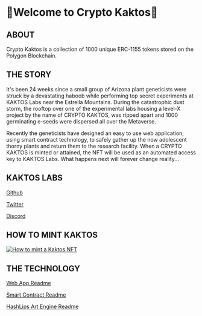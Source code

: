 # 🌵Welcome to Crypto Kaktos🌵

## ABOUT

Crypto Kaktos is a collection of 1000 unique ERC-1155 tokens stored on the Polygon Blockchain.


## THE STORY

It's been 24 weeks since a small group of Arizona plant geneticists were struck by a devastating haboob while performing top secret experiments at KAKTOS Labs near the Estrella Mountains. During the catastrophic dust storm, the rooftop over one of the experimental labs housing a level-X project by the name of CRYPTO KAKTOS, was ripped apart and 1000 germinating e-seeds were dispersed all over the Metaverse.

Recently the geneticists have designed an easy to use web application, using smart contract technology, to safely gather up the now adolescent thorny plants and return them to the research facility. When a CRYPTO KAKTOS is minted or attained, the NFT will be used as an automated access key to KAKTOS Labs. What happens next will forever change reality...


## KAKTOS LABS

[Github](https://github.com/sallad4/CryptoKaktos)

[Twitter](https://twitter.com/cryptokaktos)

[Discord](https://discord.gg/vZcxYxrz)


## HOW TO MINT KAKTOS

[![How to mint a Kaktos NFT](https://user-images.githubusercontent.com/29550860/152877220-7264623f-c352-4c60-92c3-29de7a8cb839.png)](https://youtu.be/pRbArBgZrMg "KaktosDemo")
<br>

## THE TECHNOLOGY

[Web App Readme](https://github.com/sallad4/CryptoKaktos/blob/main/NFT%20Web%20App/README.md)

[Smart Contract Readme](https://github.com/HashLips/solidity_smart_contracts/blob/main/README.md)

[HashLips Art Engine Readme](https://github.com/HashLips/hashlips_art_engine#readme)

